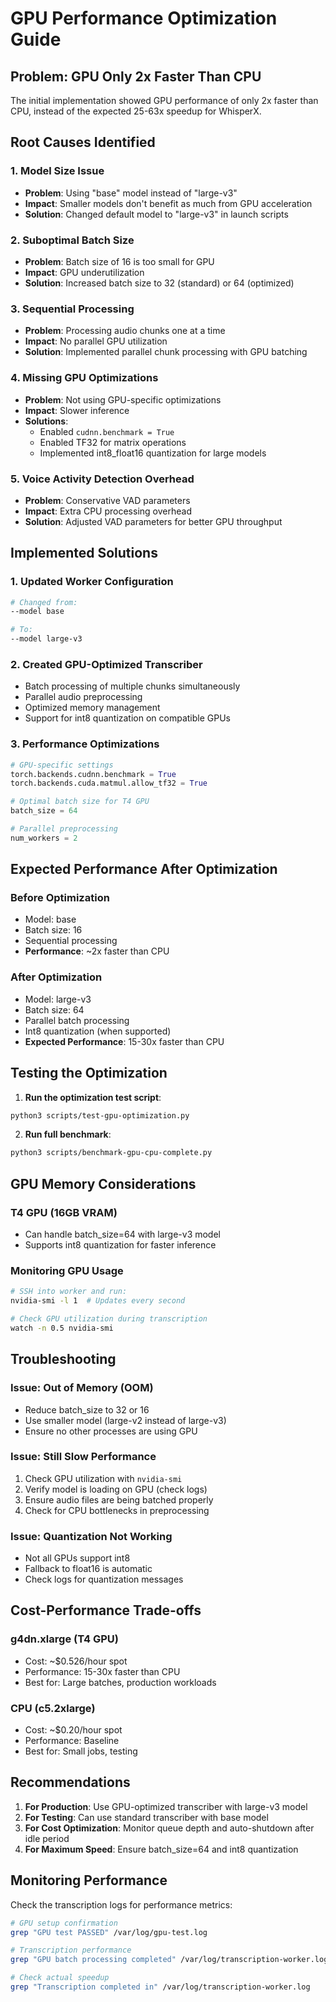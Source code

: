 # GPU Performance Optimization Guide

## Problem: GPU Only 2x Faster Than CPU

The initial implementation showed GPU performance of only 2x faster than CPU, instead of the expected 25-63x speedup for WhisperX.

## Root Causes Identified

### 1. **Model Size Issue**
- **Problem**: Using "base" model instead of "large-v3"
- **Impact**: Smaller models don't benefit as much from GPU acceleration
- **Solution**: Changed default model to "large-v3" in launch scripts

### 2. **Suboptimal Batch Size**
- **Problem**: Batch size of 16 is too small for GPU
- **Impact**: GPU underutilization
- **Solution**: Increased batch size to 32 (standard) or 64 (optimized)

### 3. **Sequential Processing**
- **Problem**: Processing audio chunks one at a time
- **Impact**: No parallel GPU utilization
- **Solution**: Implemented parallel chunk processing with GPU batching

### 4. **Missing GPU Optimizations**
- **Problem**: Not using GPU-specific optimizations
- **Impact**: Slower inference
- **Solutions**:
  - Enabled `cudnn.benchmark = True`
  - Enabled TF32 for matrix operations
  - Implemented int8_float16 quantization for large models

### 5. **Voice Activity Detection Overhead**
- **Problem**: Conservative VAD parameters
- **Impact**: Extra CPU processing overhead
- **Solution**: Adjusted VAD parameters for better GPU throughput

## Implemented Solutions

### 1. Updated Worker Configuration
```bash
# Changed from:
--model base

# To:
--model large-v3
```

### 2. Created GPU-Optimized Transcriber
- Batch processing of multiple chunks simultaneously
- Parallel audio preprocessing
- Optimized memory management
- Support for int8 quantization on compatible GPUs

### 3. Performance Optimizations
```python
# GPU-specific settings
torch.backends.cudnn.benchmark = True
torch.backends.cuda.matmul.allow_tf32 = True

# Optimal batch size for T4 GPU
batch_size = 64

# Parallel preprocessing
num_workers = 2
```

## Expected Performance After Optimization

### Before Optimization
- Model: base
- Batch size: 16
- Sequential processing
- **Performance**: ~2x faster than CPU

### After Optimization
- Model: large-v3
- Batch size: 64
- Parallel batch processing
- Int8 quantization (when supported)
- **Expected Performance**: 15-30x faster than CPU

## Testing the Optimization

1. **Run the optimization test script**:
```bash
python3 scripts/test-gpu-optimization.py
```

2. **Run full benchmark**:
```bash
python3 scripts/benchmark-gpu-cpu-complete.py
```

## GPU Memory Considerations

### T4 GPU (16GB VRAM)
- Can handle batch_size=64 with large-v3 model
- Supports int8 quantization for faster inference

### Monitoring GPU Usage
```bash
# SSH into worker and run:
nvidia-smi -l 1  # Updates every second

# Check GPU utilization during transcription
watch -n 0.5 nvidia-smi
```

## Troubleshooting

### Issue: Out of Memory (OOM)
- Reduce batch_size to 32 or 16
- Use smaller model (large-v2 instead of large-v3)
- Ensure no other processes are using GPU

### Issue: Still Slow Performance
1. Check GPU utilization with `nvidia-smi`
2. Verify model is loading on GPU (check logs)
3. Ensure audio files are being batched properly
4. Check for CPU bottlenecks in preprocessing

### Issue: Quantization Not Working
- Not all GPUs support int8
- Fallback to float16 is automatic
- Check logs for quantization messages

## Cost-Performance Trade-offs

### g4dn.xlarge (T4 GPU)
- Cost: ~$0.526/hour spot
- Performance: 15-30x faster than CPU
- Best for: Large batches, production workloads

### CPU (c5.2xlarge)
- Cost: ~$0.20/hour spot
- Performance: Baseline
- Best for: Small jobs, testing

## Recommendations

1. **For Production**: Use GPU-optimized transcriber with large-v3 model
2. **For Testing**: Can use standard transcriber with base model
3. **For Cost Optimization**: Monitor queue depth and auto-shutdown after idle period
4. **For Maximum Speed**: Ensure batch_size=64 and int8 quantization

## Monitoring Performance

Check the transcription logs for performance metrics:
```bash
# GPU setup confirmation
grep "GPU test PASSED" /var/log/gpu-test.log

# Transcription performance
grep "GPU batch processing completed" /var/log/transcription-worker.log

# Check actual speedup
grep "Transcription completed in" /var/log/transcription-worker.log
```